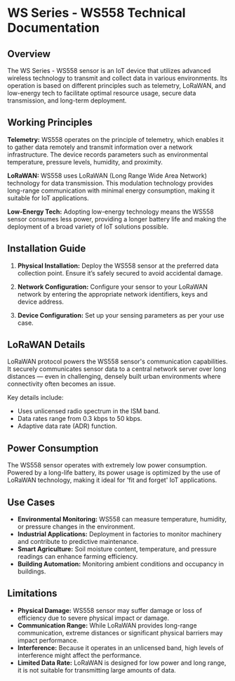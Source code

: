 # WS Series - WS558 Technical Documentation

## Overview

The WS Series - WS558 sensor is an IoT device that utilizes advanced wireless technology to transmit and collect data in various environments. Its operation is based on different principles such as telemetry, LoRaWAN, and low-energy tech to facilitate optimal resource usage, secure data transmission, and long-term deployment. 

## Working Principles

**Telemetry:** WS558 operates on the principle of telemetry, which enables it to gather data remotely and transmit information over a network infrastructure. The device records parameters such as environmental temperature, pressure levels, humidity, and proximity. 

**LoRaWAN:** WS558 uses LoRaWAN (Long Range Wide Area Network) technology for data transmission. This modulation technology provides long-range communication with minimal energy consumption, making it suitable for IoT applications.

**Low-Energy Tech:** Adopting low-energy technology means the WS558 sensor consumes less power, providing a longer battery life and making the deployment of a broad variety of IoT solutions possible.

## Installation Guide

1. **Physical Installation:** Deploy the WS558 sensor at the preferred data collection point. Ensure it’s safely secured to avoid accidental damage. 

2. **Network Configuration:** Configure your sensor to your LoRaWAN network by entering the appropriate network identifiers, keys and device address. 

3. **Device Configuration:** Set up your sensing parameters as per your use case.

## LoRaWAN Details

LoRaWAN protocol powers the WS558 sensor's communication capabilities. It securely communicates sensor data to a central network server over long distances — even in challenging, densely built urban environments where connectivity often becomes an issue. 

Key details include:
- Uses unlicensed radio spectrum in the ISM band.
- Data rates range from 0.3 kbps to 50 kbps. 
- Adaptive data rate (ADR) function.

## Power Consumption

The WS558 sensor operates with extremely low power consumption. Powered by a long-life battery, its power usage is optimized by the use of LoRaWAN technology, making it ideal for 'fit and forget' IoT applications.

## Use Cases

- **Environmental Monitoring:** WS558 can measure temperature, humidity, or pressure changes in the environment. 
- **Industrial Applications:** Deployment in factories to monitor machinery and contribute to predictive maintenance.
- **Smart Agriculture:** Soil moisture content, temperature, and pressure readings can enhance farming efficiency.
- **Building Automation:** Monitoring ambient conditions and occupancy in buildings.

## Limitations

- **Physical Damage:** WS558 sensor may suffer damage or loss of efficiency due to severe physical impact or damage.
- **Communication Range:** While LoRaWAN provides long-range communication, extreme distances or significant physical barriers may impact performance.
- **Interference:** Because it operates in an unlicensed band, high levels of interference might affect the performance.
- **Limited Data Rate:** LoRaWAN is designed for low power and long range, it is not suitable for transmitting large amounts of data.